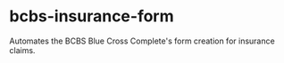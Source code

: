 # bcbs-insurance-form

Automates the BCBS Blue Cross Complete's form creation for insurance claims.
